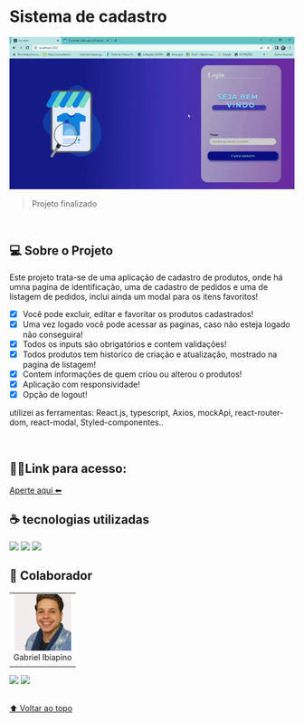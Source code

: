 # Sistema de cadastro

<img src="./src/Assets/gif.gif" alt="Gif do projeto">


> Projeto finalizado 
<br>

## 💻 Sobre o Projeto

Este projeto trata-se de uma aplicação de cadastro de produtos, onde há umna pagina de identificação, uma de cadastro de pedidos e uma de listagem de pedidos, inclui ainda um modal para os itens favoritos! 

- [X] Você pode excluir, editar e favoritar os produtos cadastrados! 
- [X] Uma vez logado você pode acessar as paginas, caso não esteja logado não conseguira!
- [X] Todos os inputs são obrigatórios e contem validações!
- [X] Todos produtos tem historico de criação e atualização, mostrado na pagina de listagem!
- [X] Contem informações de quem criou ou alterou o produtos!
- [X] Aplicação com responsividade!
- [X] Opção de logout!

utilizei as ferramentas: React.js, typescript, Axios, mockApi, react-router-dom, react-modal, Styled-componentes..

<br>

## 👨‍💻Link para acesso: 
<a href="https://master--precious-scone-e3081c.netlify.app/">Aperte aqui ⬅ </a>


## ☕ tecnologias utilizadas

<img src="https://img.shields.io/badge/JavaScript-F7DF1E?style=for-the-badge&logo=javascript&logoColor=black">
<img src="https://img.shields.io/badge/TypeScript-007ACC?style=for-the-badge&logo=typescript&logoColor=white">
<img src="https://img.shields.io/badge/React-20232A?style=for-the-badge&logo=react&logoColor=61DAFB">

<br>

## 🤝 Colaborador

<table>
  <tr>
    <td align="center">
      <a href="#">
        <img src="./src/Assets/Eu.png" width="100px;" alt="Foto do Gabriel Silva no GitHub"/><br>
        <sub>
          <a >Gabriel Ibiapino</a>
        </sub>
      </a>
    </td>
  </tr>
</table>

<div>
 <a href="https://www.linkedin.com/in/gabriel-ibiapino-louren%C3%A7o-da-silva-749b78198/" target="_blank"><img src="https://img.shields.io/badge/-LinkedIn-%230077B5?style=for-the-badge&logo=linkedin&logoColor=white" target="_blank"></a> 
<a href = "mailto:lourencogabriel77@gmail.com"><img src="https://img.shields.io/badge/-Gmail-%23333?style=for-the-badge&logo=gmail&logoColor=white" target="_blank"></a>
</div>
<br>


[⬆ Voltar ao topo](#Sistema-de-cadastro)<br>
